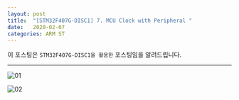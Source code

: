 ```yaml
---
layout: post
title:  "[STM32F407G-DISC1] 7. MCU Clock with Peripheral "
date:   2020-02-07
categories: ARM ST
---
```


이 포스팅은 `STM32F407G-DISC1을 활용한` 포스팅임을 알려드립니다.

---


![01](https://drive.google.com/open?id=1OVQoEL3XfGtgFZTx3xsIak4bi_Hog6YC)


![02](https://drive.google.com/open?id=1VUR_9ELf45hIpggNqmb5Y_yX8PYdxmJ9)
